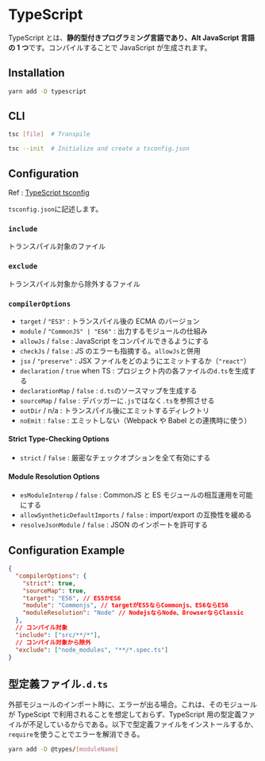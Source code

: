 # TypeScript

TypeScript とは、**静的型付きプログラミング言語であり、Alt JavaScript 言語の 1 つ**です。コンパイルすることで JavaScript が生成されます。

## Installation

```bash
yarn add -D typescript
```

## CLI

```bash
tsc [file]  # Transpile

tsc --init  # Initialize and create a tsconfig.json
```

## Configuration

Ref : [TypeScript tsconfig](https://www.typescriptlang.org/v2/en/tsconfig)

`tsconfig.json`に記述します。

### `include`

トランスパイル対象のファイル

### `exclude`

トランスパイル対象から除外するファイル

### `compilerOptions`

- `target` / `"ES3"` : トランスパイル後の ECMA のバージョン
- `module` / `"CommonJS" | "ES6"` : 出力するモジュールの仕組み
- `allowJs` / `false` : JavaScript をコンパイルできるようにする
- `checkJs` / `false` : JS のエラーも指摘する。`allowJs`と併用
- `jsx` / `"preserve"` : JSX ファイルをどのようにエミットするか（`"react"`）
- `declaration` / `true` when TS : プロジェクト内の各ファイルの`d.ts`を生成する
- `declarationMap` / `false` : `d.ts`のソースマップを生成する
- `sourceMap` / `false` : デバッガーに`.js`ではなく`.ts`を参照させる
- `outDir` / n/a : トランスパイル後にエミットするディレクトリ
- `noEmit` : `false` : エミットしない（Webpack や Babel との連携時に使う）

#### Strict Type-Checking Options

- `strict` / `false` : 厳密なチェックオプションを全て有効にする

#### Module Resolution Options

- `esModuleInterop` / `false` : CommonJS と ES モジュールの相互運用を可能にする
- `allowSyntheticDefaultImports` / `false` : import/export の互換性を緩める
- `resolveJsonModule` / `false` : JSON のインポートを許可する

## Configuration Example

```json
{
  "compilerOptions": {
    "strict": true,
    "sourceMap": true,
    "target": "ES6", // ES5かES6
    "module": "Commonjs", // targetがES5ならCommonjs、ES6ならES6
    "moduleResolution": "Node" // NodejsならNode、BrowserならClassic
  },
  // コンパイル対象
  "include": ["src/**/*"],
  // コンパイル対象から除外
  "exclude": ["node_modules", "**/*.spec.ts"]
}
```

## 型定義ファイル`.d.ts`

外部モジュールのインポート時に、エラーが出る場合。これは、そのモジュールが TypeScipt で利用されることを想定しておらず、TypeScript 用の型定義ファイルが不足しているからである。以下で型定義ファイルをインストールするか、`require`を使うことでエラーを解消できる。

```bash
yarn add -D @types/[moduleName]
```

